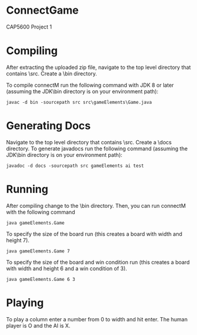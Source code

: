 # ConnectGame
CAP5600 Project 1

# Compiling
After extracting the uploaded zip file, navigate to the top level directory that contains \src.
Create a \bin directory.

To compile connectM run the following command with JDK 8 or later (assuming the JDK\bin directory is on your environment path):

`javac -d bin -sourcepath src src\gameElements\Game.java`


# Generating Docs
Navigate to the top level directory that contains \src.
Create a \docs directory.
To generate javadocs run the following command (assuming the JDK\bin directory is on your environment path):

`javadoc -d docs -sourcepath src gameElements ai test`


# Running
After compiling change to the \bin directory. Then, you can run connectM with the following command

`java gameElements.Game `


To specify the size of the board run (this creates a board with width and height 7).

`java gameElements.Game 7`


To specify the size of the board and win condition run (this creates a board with width and height 6 and a win condition of 3).

`java gameElements.Game 6 3`


# Playing
To play a column enter a number from 0 to width and hit enter. The human player is O and the AI is X.
